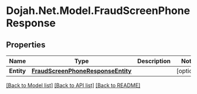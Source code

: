 # Dojah.Net.Model.FraudScreenPhoneResponse

## Properties

Name | Type | Description | Notes
------------ | ------------- | ------------- | -------------
**Entity** | [**FraudScreenPhoneResponseEntity**](FraudScreenPhoneResponseEntity.md) |  | [optional] 

[[Back to Model list]](../README.md#documentation-for-models) [[Back to API list]](../README.md#documentation-for-api-endpoints) [[Back to README]](../README.md)

